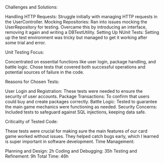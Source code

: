 Challenges and Solutions:

Handling HTTP Requests: Struggle initially with managing HTTP requests in the UserController.
Mocking Repositories: Ran into issues mocking the UserRepository for testing. 
Overcame this by introducing an interface, removing it again and writing a DBTestUtility.
Setting Up NUnit Tests: Setting up the test environment was tricky but managed to get it working after some trial and error.


Unit Testing Focus:

Concentrated on essential functions like user login, package handling, and battle logic.
Chose tests that covered both successful operations and potential sources of failure in the code.

Reasons for Chosen Tests:

User Login and Registration: These tests were needed to ensure the security of user accounts.
Package Transactions: To confirm that users could buy and create packages correctly.
Battle Logic: Tested to guarantee the main game mechanics were functioning as needed.
Security Concerns: Included tests to safeguard against SQL injections, keeping data safe.

Criticality of Tested Code:

These tests were crucial for making sure the main features of our card game worked without issues.
They helped catch bugs early, which I learned is super important in software development.
Time Management:

Planning and Design: 2h
Coding and Debugging: 35h
Testing and Refinement: 9h
Total Time: 46h
